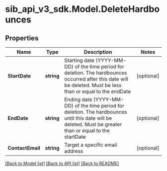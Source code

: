 # sib_api_v3_sdk.Model.DeleteHardbounces
## Properties

Name | Type | Description | Notes
------------ | ------------- | ------------- | -------------
**StartDate** | **string** | Starting date (YYYY-MM-DD) of the time period for deletion. The hardbounces occurred after this date will be deleted. Must be less than or equal to the endDate | [optional] 
**EndDate** | **string** | Ending date (YYYY-MM-DD) of the time period for deletion. The hardbounces until this date will be deleted. Must be greater than or equal to the startDate | [optional] 
**ContactEmail** | **string** | Target a specific email address | [optional] 

[[Back to Model list]](../README.md#documentation-for-models) [[Back to API list]](../README.md#documentation-for-api-endpoints) [[Back to README]](../README.md)

